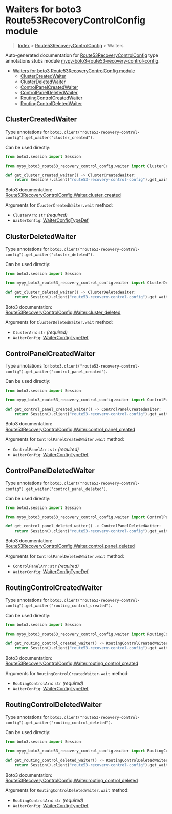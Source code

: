 <a id="waiters-for-boto3-route53recoverycontrolconfig-module"></a>

# Waiters for boto3 Route53RecoveryControlConfig module

> [Index](..) > [Route53RecoveryControlConfig](.) > Waiters

Auto-generated documentation for
[Route53RecoveryControlConfig](https://boto3.amazonaws.com/v1/documentation/api/latest/reference/services/route53-recovery-control-config.html#Route53RecoveryControlConfig)
type annotations stubs module
[mypy-boto3-route53-recovery-control-config](https://pypi.org/project/mypy-boto3-route53-recovery-control-config/).

- [Waiters for boto3 Route53RecoveryControlConfig module](#waiters-for-boto3-route53recoverycontrolconfig-module)
  - [ClusterCreatedWaiter](#clustercreatedwaiter)
  - [ClusterDeletedWaiter](#clusterdeletedwaiter)
  - [ControlPanelCreatedWaiter](#controlpanelcreatedwaiter)
  - [ControlPanelDeletedWaiter](#controlpaneldeletedwaiter)
  - [RoutingControlCreatedWaiter](#routingcontrolcreatedwaiter)
  - [RoutingControlDeletedWaiter](#routingcontroldeletedwaiter)

<a id="clustercreatedwaiter"></a>

## ClusterCreatedWaiter

Type annotations for
`boto3.client("route53-recovery-control-config").get_waiter("cluster_created")`.

Can be used directly:

```python
from boto3.session import Session

from mypy_boto3_route53_recovery_control_config.waiter import ClusterCreatedWaiter

def get_cluster_created_waiter() -> ClusterCreatedWaiter:
    return Session().client("route53-recovery-control-config").get_waiter("cluster_created")
```

Boto3 documentation:
[Route53RecoveryControlConfig.Waiter.cluster_created](https://boto3.amazonaws.com/v1/documentation/api/latest/reference/services/route53-recovery-control-config.html#Route53RecoveryControlConfig.Waiter.ClusterCreated)

Arguments for `ClusterCreatedWaiter.wait` method:

- `ClusterArn`: `str` *(required)*
- `WaiterConfig`: [WaiterConfigTypeDef](./type_defs.md#waiterconfigtypedef)

<a id="clusterdeletedwaiter"></a>

## ClusterDeletedWaiter

Type annotations for
`boto3.client("route53-recovery-control-config").get_waiter("cluster_deleted")`.

Can be used directly:

```python
from boto3.session import Session

from mypy_boto3_route53_recovery_control_config.waiter import ClusterDeletedWaiter

def get_cluster_deleted_waiter() -> ClusterDeletedWaiter:
    return Session().client("route53-recovery-control-config").get_waiter("cluster_deleted")
```

Boto3 documentation:
[Route53RecoveryControlConfig.Waiter.cluster_deleted](https://boto3.amazonaws.com/v1/documentation/api/latest/reference/services/route53-recovery-control-config.html#Route53RecoveryControlConfig.Waiter.ClusterDeleted)

Arguments for `ClusterDeletedWaiter.wait` method:

- `ClusterArn`: `str` *(required)*
- `WaiterConfig`: [WaiterConfigTypeDef](./type_defs.md#waiterconfigtypedef)

<a id="controlpanelcreatedwaiter"></a>

## ControlPanelCreatedWaiter

Type annotations for
`boto3.client("route53-recovery-control-config").get_waiter("control_panel_created")`.

Can be used directly:

```python
from boto3.session import Session

from mypy_boto3_route53_recovery_control_config.waiter import ControlPanelCreatedWaiter

def get_control_panel_created_waiter() -> ControlPanelCreatedWaiter:
    return Session().client("route53-recovery-control-config").get_waiter("control_panel_created")
```

Boto3 documentation:
[Route53RecoveryControlConfig.Waiter.control_panel_created](https://boto3.amazonaws.com/v1/documentation/api/latest/reference/services/route53-recovery-control-config.html#Route53RecoveryControlConfig.Waiter.ControlPanelCreated)

Arguments for `ControlPanelCreatedWaiter.wait` method:

- `ControlPanelArn`: `str` *(required)*
- `WaiterConfig`: [WaiterConfigTypeDef](./type_defs.md#waiterconfigtypedef)

<a id="controlpaneldeletedwaiter"></a>

## ControlPanelDeletedWaiter

Type annotations for
`boto3.client("route53-recovery-control-config").get_waiter("control_panel_deleted")`.

Can be used directly:

```python
from boto3.session import Session

from mypy_boto3_route53_recovery_control_config.waiter import ControlPanelDeletedWaiter

def get_control_panel_deleted_waiter() -> ControlPanelDeletedWaiter:
    return Session().client("route53-recovery-control-config").get_waiter("control_panel_deleted")
```

Boto3 documentation:
[Route53RecoveryControlConfig.Waiter.control_panel_deleted](https://boto3.amazonaws.com/v1/documentation/api/latest/reference/services/route53-recovery-control-config.html#Route53RecoveryControlConfig.Waiter.ControlPanelDeleted)

Arguments for `ControlPanelDeletedWaiter.wait` method:

- `ControlPanelArn`: `str` *(required)*
- `WaiterConfig`: [WaiterConfigTypeDef](./type_defs.md#waiterconfigtypedef)

<a id="routingcontrolcreatedwaiter"></a>

## RoutingControlCreatedWaiter

Type annotations for
`boto3.client("route53-recovery-control-config").get_waiter("routing_control_created")`.

Can be used directly:

```python
from boto3.session import Session

from mypy_boto3_route53_recovery_control_config.waiter import RoutingControlCreatedWaiter

def get_routing_control_created_waiter() -> RoutingControlCreatedWaiter:
    return Session().client("route53-recovery-control-config").get_waiter("routing_control_created")
```

Boto3 documentation:
[Route53RecoveryControlConfig.Waiter.routing_control_created](https://boto3.amazonaws.com/v1/documentation/api/latest/reference/services/route53-recovery-control-config.html#Route53RecoveryControlConfig.Waiter.RoutingControlCreated)

Arguments for `RoutingControlCreatedWaiter.wait` method:

- `RoutingControlArn`: `str` *(required)*
- `WaiterConfig`: [WaiterConfigTypeDef](./type_defs.md#waiterconfigtypedef)

<a id="routingcontroldeletedwaiter"></a>

## RoutingControlDeletedWaiter

Type annotations for
`boto3.client("route53-recovery-control-config").get_waiter("routing_control_deleted")`.

Can be used directly:

```python
from boto3.session import Session

from mypy_boto3_route53_recovery_control_config.waiter import RoutingControlDeletedWaiter

def get_routing_control_deleted_waiter() -> RoutingControlDeletedWaiter:
    return Session().client("route53-recovery-control-config").get_waiter("routing_control_deleted")
```

Boto3 documentation:
[Route53RecoveryControlConfig.Waiter.routing_control_deleted](https://boto3.amazonaws.com/v1/documentation/api/latest/reference/services/route53-recovery-control-config.html#Route53RecoveryControlConfig.Waiter.RoutingControlDeleted)

Arguments for `RoutingControlDeletedWaiter.wait` method:

- `RoutingControlArn`: `str` *(required)*
- `WaiterConfig`: [WaiterConfigTypeDef](./type_defs.md#waiterconfigtypedef)
